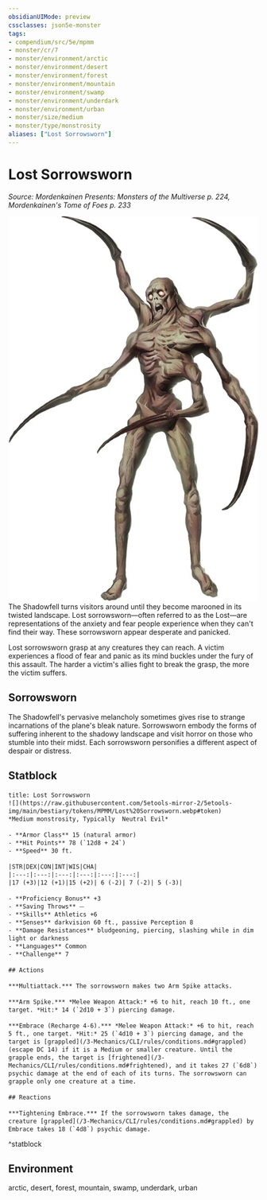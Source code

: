 ```yaml
---
obsidianUIMode: preview
cssclasses: json5e-monster
tags:
- compendium/src/5e/mpmm
- monster/cr/7
- monster/environment/arctic
- monster/environment/desert
- monster/environment/forest
- monster/environment/mountain
- monster/environment/swamp
- monster/environment/underdark
- monster/environment/urban
- monster/size/medium
- monster/type/monstrosity
aliases: ["Lost Sorrowsworn"]
---
```

# Lost Sorrowsworn
*Source: Mordenkainen Presents: Monsters of the Multiverse p. 224, Mordenkainen's Tome of Foes p. 233*  

![](https://raw.githubusercontent.com/5etools-mirror-2/5etools-img/main/bestiary/MPMM/Lost%20Sorrowsworn.webp#right)  
The Shadowfell turns visitors around until they become marooned in its twisted landscape. Lost sorrowsworn—often referred to as the Lost—are representations of the anxiety and fear people experience when they can't find their way. These sorrowsworn appear desperate and panicked.

Lost sorrowsworn grasp at any creatures they can reach. A victim experiences a flood of fear and panic as its mind buckles under the fury of this assault. The harder a victim's allies fight to break the grasp, the more the victim suffers.

## Sorrowsworn

The Shadowfell's pervasive melancholy sometimes gives rise to strange incarnations of the plane's bleak nature. Sorrowsworn embody the forms of suffering inherent to the shadowy landscape and visit horror on those who stumble into their midst. Each sorrowsworn personifies a different aspect of despair or distress.


## Statblock

```ad-statblock
title: Lost Sorrowsworn
![](https://raw.githubusercontent.com/5etools-mirror-2/5etools-img/main/bestiary/tokens/MPMM/Lost%20Sorrowsworn.webp#token)
*Medium monstrosity, Typically  Neutral Evil*

- **Armor Class** 15 (natural armor)
- **Hit Points** 78 (`12d8 + 24`) 
- **Speed** 30 ft.

|STR|DEX|CON|INT|WIS|CHA|
|:---:|:---:|:---:|:---:|:---:|:---:|
|17 (+3)|12 (+1)|15 (+2)| 6 (-2)| 7 (-2)| 5 (-3)|

- **Proficiency Bonus** +3
- **Saving Throws** ⏤
- **Skills** Athletics +6
- **Senses** darkvision 60 ft., passive Perception 8
- **Damage Resistances** bludgeoning, piercing, slashing while in dim light or darkness
- **Languages** Common
- **Challenge** 7

## Actions

***Multiattack.*** The sorrowsworn makes two Arm Spike attacks.

***Arm Spike.*** *Melee Weapon Attack:* +6 to hit, reach 10 ft., one target. *Hit:* 14 (`2d10 + 3`) piercing damage.

***Embrace (Recharge 4-6).*** *Melee Weapon Attack:* +6 to hit, reach 5 ft., one target. *Hit:* 25 (`4d10 + 3`) piercing damage, and the target is [grappled](/3-Mechanics/CLI/rules/conditions.md#grappled) (escape DC 14) if it is a Medium or smaller creature. Until the grapple ends, the target is [frightened](/3-Mechanics/CLI/rules/conditions.md#frightened), and it takes 27 (`6d8`) psychic damage at the end of each of its turns. The sorrowsworn can grapple only one creature at a time.

## Reactions

***Tightening Embrace.*** If the sorrowsworn takes damage, the creature [grappled](/3-Mechanics/CLI/rules/conditions.md#grappled) by Embrace takes 18 (`4d8`) psychic damage.
```
^statblock

## Environment

arctic, desert, forest, mountain, swamp, underdark, urban